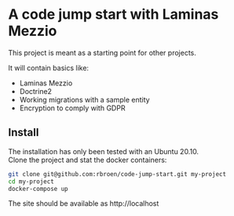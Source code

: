 # A code jump start with Laminas Mezzio

This project is meant as a starting point for other projects.

It will contain basics like:
- Laminas Mezzio
- Doctrine2
- Working migrations with a sample entity
- Encryption to comply with GDPR

## Install

The installation has only been tested with an Ubuntu 20.10.  
Clone the project and stat the docker containers:

```bash
git clone git@github.com:rbroen/code-jump-start.git my-project
cd my-project
docker-compose up
```

The site should be available as http://localhost

